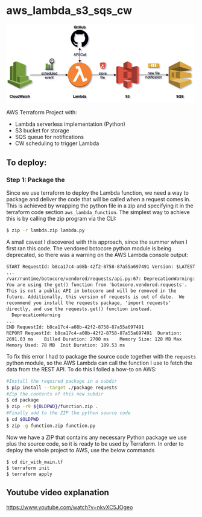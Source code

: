 # aws_lambda_s3_sqs_cw

![architecture overview](arch.png "Architecture")

AWS Terraform Project with:
- Lambda serverless implementation (Python)
- S3 bucket for storage
- SQS queue for notifications
- CW scheduling to trigger Lambda

## To deploy:

### Step 1: Package the

Since we use terraform to deploy the Lambda function, we need a way to package and deliver the code that will be called when a request comes in. This is achieved by wrapping the python file in a zip and specifying it in the terraform code section `aws_lambda_function`. The simplest way to achieve this is by calling the zip program via the CLI:

```bash
$ zip -r lambda.zip lambda.py
```

A small caveat I discovered with this approach, since the summer when I first ran this code. The vendored botocore python module is being deprecated, so there was a warning on the AWS Lambda console output:

```
START RequestId: b8ca17c4-a08b-42f2-8758-87a55a697491 Version: $LATEST
...
/var/runtime/botocore/vendored/requests/api.py:67: DeprecationWarning: You are using the get() function from 'botocore.vendored.requests'.  This is not a public API in botocore and will be removed in the future. Additionally, this version of requests is out of date.  We recommend you install the requests package, 'import requests' directly, and use the requests.get() function instead.
  DeprecationWarning
...
END RequestId: b8ca17c4-a08b-42f2-8758-87a55a697491
REPORT RequestId: b8ca17c4-a08b-42f2-8758-87a55a697491	Duration: 2691.03 ms	Billed Duration: 2700 ms	Memory Size: 128 MB	Max Memory Used: 78 MB	Init Duration: 189.53 ms
```

To fix this error I had to package the source code together with the `requests` python module, so the AWS Lambda can call the function I use to fetch the data from the REST API. To do this I folled a how-to on AWS:

```bash
#Install the required package in a subdir
$ pip install --target ./package requests
#Zip the contents of this new subdir
$ cd package
$ zip -r9 ${OLDPWD}/function.zip .
#Finally add to the ZIP the python source code
$ cd $OLDPWD
$ zip -g function.zip function.py
```

Now we have a ZIP that contains any necessary Python package we use plus the source code, so it is ready to be used by Terraform. In order to deploy the whole project to AWS, use the below commands

```shell
$ cd dir_with_main.tf
$ terraform init
$ terraform apply
```

## Youtube video explanation

https://www.youtube.com/watch?v=nkvXC5JOgeo
